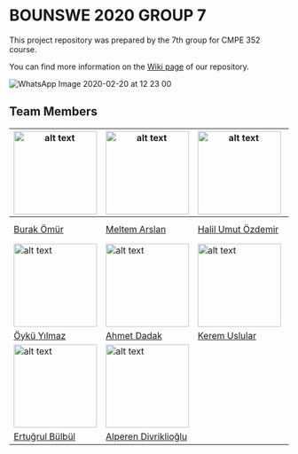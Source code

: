 # BOUNSWE 2020 GROUP 7

This project repository was prepared by the 7th group for CMPE 352 course. 

You can find more information on the [Wiki page](https://github.com/bounswe/bounswe2020group7/wiki) of our repository.

![WhatsApp Image 2020-02-20 at 12 23 00](https://user-images.githubusercontent.com/44057947/74977199-512e1680-543b-11ea-8719-fccd2b0bc3e3.jpeg)

## Team Members

| <img src="https://avatars1.githubusercontent.com/u/44052817?s=400&u=056cf4772398478bb2f54c1bc378f0744189dfc0&v=4" alt="alt text" width="150"> | <img src="https://avatars3.githubusercontent.com/u/44238703?s=400&u=43b508a561a2dd93fa187406802d2c372bd376f6&v=4" alt="alt text" width="150"> | <img src="https://i.vippng.com/png/small/355-3554387_create-digital-profile-icon-blue-profile-icon-png.png" alt="alt text" width="150"> | <img src="https://avatars3.githubusercontent.com/u/44054324?s=400&u=d5cb53ffbbd5809d29841fc894b73e5a5ddc590c&v=4" alt="alt text" width="150"> | 
|---|---|---|---|
|[Burak Ömür](https://github.com/bounswe/bounswe2020group7/wiki/Burak-%C3%96m%C3%BCr)|[Meltem Arslan](https://github.com/bounswe/bounswe2020group7/wiki/Meltem-Arslan)|[Halil Umut Özdemir](https://github.com/bounswe/bounswe2020group7/wiki/Halil-Umut-%C3%96zdemir)|[Hasan Ramazan Yurt](https://github.com/bounswe/bounswe2020group7/wiki/Hasan-Ramazan-Yurt)|
| <img src="https://user-images.githubusercontent.com/54734583/74590696-8bee1400-5021-11ea-8e0e-c4e4c33eea78.png" alt="alt text" width="150"> | <img src="https://i.vippng.com/png/small/355-3554387_create-digital-profile-icon-blue-profile-icon-png.png" alt="alt text" width="150"> | <img src="https://avatars3.githubusercontent.com/u/45578933?s=400&v=4" alt="alt text" width="150"> | <img src="https://user-images.githubusercontent.com/44057947/74594026-b3090d80-5042-11ea-8505-9b18b3cf84d2.jpeg" alt="alt text" width="150"> | 
|[Öykü Yılmaz](https://github.com/bounswe/bounswe2020group7/wiki/%C3%96yk%C3%BC-Y%C4%B1lmaz)|[Ahmet Dadak](https://github.com/bounswe/bounswe2020group7/wiki/Ahmet-Dadak)|[Kerem Uslular](https://github.com/bounswe/bounswe2020group7/wiki/Kerem-Uslular)|[Mehmet Temizel](https://github.com/bounswe/bounswe2020group7/wiki/Mehmet-Temizel)|
| <img src="https://i.vippng.com/png/small/355-3554387_create-digital-profile-icon-blue-profile-icon-png.png" alt="alt text" width="150"> | <img src="https://i.vippng.com/png/small/355-3554387_create-digital-profile-icon-blue-profile-icon-png.png" alt="alt text" width="150"> | 
|[Ertuğrul Bülbül](https://github.com/bounswe/bounswe2020group7/wiki/Ertu%C4%9Frul-B%C3%BClb%C3%BCl)|[Alperen Divriklioğlu](https://github.com/bounswe/bounswe2020group7/wiki/Alperen-Divriklio%C4%9Flu)|
